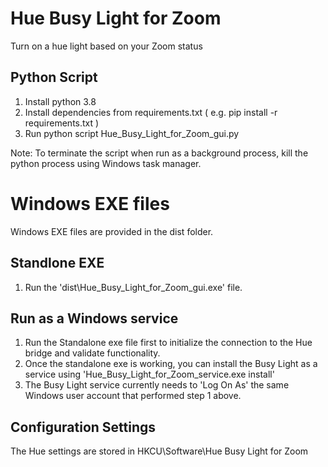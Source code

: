 # Hue Busy Light for Zoom
Turn on a hue light based on your Zoom status

## Python Script
1. Install python 3.8
2. Install dependencies from requirements.txt ( e.g. pip install -r requirements.txt )
3. Run python script Hue_Busy_Light_for_Zoom_gui.py

Note: To terminate the script when run as a background process, kill the python process using Windows task manager.

# Windows EXE files

Windows EXE files are provided in the dist folder.

## Standlone EXE

1. Run the 'dist\Hue_Busy_Light_for_Zoom_gui.exe' file.

## Run as a Windows service

1. Run the Standalone exe file first to initialize the connection to the Hue bridge and validate functionality.
2. Once the standalone exe is working, you can install the Busy Light as a service using 'Hue_Busy_Light_for_Zoom_service.exe install'
3. The Busy Light service currently needs to 'Log On As' the same Windows user account that performed step 1 above. 

## Configuration Settings

The Hue settings are stored in HKCU\Software\Hue Busy Light for Zoom
